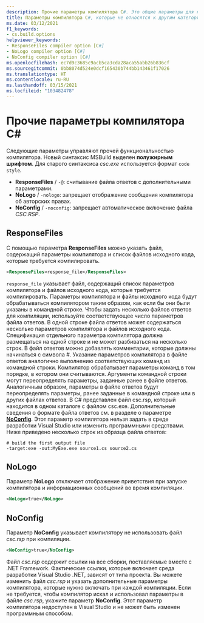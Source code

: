```yaml
---
description: Прочие параметры компилятора C#. Это общие параметры для компилятора.
title: Параметры компилятора C#, которые не относятся к другим категориям
ms.date: 03/12/2021
f1_keywords:
- cs.build.options
helpviewer_keywords:
- ResponseFiles compiler option [C#]
- NoLogo compiler option [C#]
- NoConfig compiler option [C#]
ms.openlocfilehash: ec7d9c3685c9acb5ca3cda28aca55abb26b836cf
ms.sourcegitcommit: 0bb8074d524e0dcf165430b744bb143461f17026
ms.translationtype: HT
ms.contentlocale: ru-RU
ms.lasthandoff: 03/15/2021
ms.locfileid: "103482478"
---
```

# <a name="miscellaneous-c-compiler-options"></a>Прочие параметры компилятора C#

Следующие параметры управляют прочей функциональностью компилятора. Новый синтаксис MSBuild выделен **полужирным шрифтом**. Для старого синтаксиса *csc.exe* используется формат `code style`.

- **ResponseFiles** / `-@`: считывание файла ответов с дополнительными параметрами.
- **NoLogo** / `-nologo`: запрещает отображение сообщения компилятора об авторских правах.
- **NoConfig** / `-noconfig`: запрещает автоматическое включение файла *CSC.RSP*.

## <a name="responsefiles"></a>ResponseFiles

С помощью параметра **ResponseFiles** можно указать файл, содержащий параметры компилятора и список файлов исходного кода, которые требуется компилировать.

```xml
<ResponseFiles>response_file</ResponseFiles>
```

`response_file` указывает файл, содержащий список параметров компилятора и файлов исходного кода, которые требуется компилировать. Параметры компилятора и файлы исходного кода будут обрабатываться компилятором таким образом, как если бы они были указаны в командной строке. Чтобы задать несколько файлов ответов для компиляции, используйте соответствующее число параметров файла ответов. В одной строке файла ответов может содержаться несколько параметров компилятора и файлов исходного кода. Спецификация отдельного параметра компилятора должна размещаться на одной строке и не может разбиваться на несколько строк. В файл ответов можно добавлять комментарии, которые должны начинаться с символа #. Указание параметров компилятора в файле ответов аналогично выполнению соответствующих команд из командной строки. Компилятор обрабатывает параметры команд в том порядке, в котором они считываются. Аргументы командной строки могут переопределять параметры, заданные ранее в файле ответов. Аналогичным образом, параметры в файле ответов будут переопределять параметры, ранее заданные в командной строке или в других файлах ответов. В C# представлен файл csc.rsp, который находится в одном каталоге с файлом csc.exe. Дополнительные сведения о формате файла ответов см. в разделе о параметре [**NoConfig**](#noconfig). Этот параметр компилятора нельзя задать в среде разработки Visual Studio или изменить программными средствами. Ниже приведено несколько строк из образца файла ответов:

```console
# build the first output file
-target:exe -out:MyExe.exe source1.cs source2.cs
```

## <a name="nologo"></a>NoLogo

Параметр **NoLogo** отключает отображение приветствия при запуске компилятора и информационных сообщений во время компиляции.

```xml
<NoLogo>true</NoLogo>
```

## <a name="noconfig"></a>NoConfig

Параметр **NoConfig** указывает компилятору не использовать файл *csc.rsp* при компиляции.

```xml
<NoConfig>true</NoConfig>
```

Файл *csc.rsp* содержит ссылки на все сборки, поставляемые вместе с .NET Framework. Фактические ссылки, которые включает среда разработки Visual Studio .NET, зависят от типа проекта. Вы можете изменить файл *csc.rsp* и указать дополнительные параметры компилятора, которые нужно включать при каждой компиляции. Если не требуется, чтобы компилятор искал и использовал параметры в файле *csc.rsp*, укажите параметр **NoConfig**. Этот параметр компилятора недоступен в Visual Studio и не может быть изменен программным способом.
